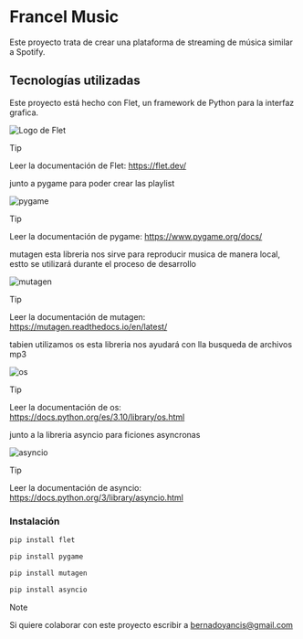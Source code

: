 # Francel Music
Este proyecto trata de crear una plataforma de streaming de música similar a Spotify.

## Tecnologías utilizadas
Este proyecto está hecho con Flet, un framework de Python para la interfaz grafica.

![Logo de Flet](https://media.licdn.com/dms/image/v2/D4D10AQHV1zAGFoIGuw/image-shrink_800/image-shrink_800/0/1693488545613?e=2147483647&v=beta&t=Jvu3F1SeVz3tYkUgmFUCCFmJBSER8V5jIM2R-2FosAA)

> [!tip]
> Leer la documentación de Flet: https://flet.dev/

junto a pygame para poder crear las playlist

![pygame](https://encrypted-tbn0.gstatic.com/images?q=tbn:ANd9GcSiYTjB_A5NihInvpsO8UDuMdK9fOmwEb5CVg&s)

> [!tip]
> Leer la documentación de pygame: https://www.pygame.org/docs/

mutagen esta libreria nos sirve para reproducir musica de manera local, estto se utilizará durante el proceso de desarrollo 

![mutagen](https://pypi-camo.freetls.fastly.net/b1c76ddde4aec66388fb18b99e7029731bbf1aec/68747470733a2f2f7261772e67697468756275736572636f6e74656e742e636f6d2f71756f646c696265742f6d75746167656e2f6d61737465722f646f63732f696d616765732f6c6f676f2e737667)

> [!tip]
> Leer la documentación de mutagen: https://mutagen.readthedocs.io/en/latest/

tabien utilizamos os esta libreria nos ayudará con lla busqueda de archivos mp3 

![os](https://ioflood.com/blog/wp-content/uploads/2023/09/Python-os-module-file-directories-system-commands-code-snippets-Python-logo.jpg)

> [!tip]
> Leer la documentación de os: https://docs.python.org/es/3.10/library/os.html

junto a la libreria asyncio para ficiones asyncronas

![asyncio](https://cdn.prod.website-files.com/657af0bb92ac84fc855f9510/65ca262bc1cfe27d0d587d2a_4177744_d725_4.jpg)


> [!tip]
> Leer la documentación de asyncio: https://docs.python.org/3/library/asyncio.html
### Instalación
```bash
pip install flet
```
```bash
pip install pygame
```
```bash
pip install mutagen
```
```bash
pip install asyncio
```

> [!NOTE]
> Si quiere colaborar con este proyecto escribir a bernadoyancis@gmail.com